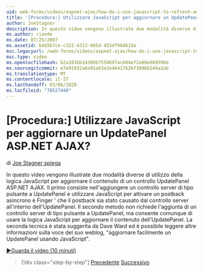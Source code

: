 ```yaml
---
uid: web-forms/videos/aspnet-ajax/how-do-i-use-javascript-to-refresh-an-aspnet-ajax-updatepanel
title: '[Procedura:] Utilizzare JavaScript per aggiornare un UpdatePanel ASP.NET AJAX? | Microsoft Docs'
author: JoeStagner
description: In questo video vengono illustrate due modalità diverse di utilizzo della logica JavaScript per aggiornare il contenuto di un controllo UpdatePanel ASP.NET AJAX. Il primo modo consiste nell'aggiungere...
ms.author: riande
ms.date: 07/25/2007
ms.assetid: b4d5b7ce-c322-4313-985d-455df98d619a
msc.legacyurl: /web-forms/videos/aspnet-ajax/how-do-i-use-javascript-to-refresh-an-aspnet-ajax-updatepanel
msc.type: video
ms.openlocfilehash: b2a183bb14389b7558697ac684ef2a09e689596b
ms.sourcegitcommit: e7e91932a6e91a63e2e46417626f39d6b244a3ab
ms.translationtype: MT
ms.contentlocale: it-IT
ms.lasthandoff: 03/06/2020
ms.locfileid: "78527440"
---
```

# <a name="how-do-i-use-javascript-to-refresh-an-aspnet-ajax-updatepanel"></a>[Procedura:] Utilizzare JavaScript per aggiornare un UpdatePanel ASP.NET AJAX?

di [Joe Stagner spiega](https://github.com/JoeStagner)

In questo video vengono illustrate due modalità diverse di utilizzo della logica JavaScript per aggiornare il contenuto di un controllo UpdatePanel ASP.NET AJAX. Il primo consiste nell'aggiungere un controllo server di tipo pulsante a UpdatePanel e utilizzare JavaScript per attivare un postback asincrono è Finger ' che il postback sia stato causato dal controllo server all'interno dell'UpdatePanel. Il secondo metodo non richiede l'aggiunta di un controllo server di tipo pulsante a UpdatePanel, ma consente comunque di usare la logica JavaScript per aggiornare il contenuto dell'UpdatePanel. La seconda tecnica è stata suggerita da Dave Ward ed è possibile leggere altre informazioni sulla voce del suo weblog, "aggiornare facilmente un UpdatePanel usando JavaScript".

[&#9654;Guarda il video (10 minuti)](https://channel9.msdn.com/Blogs/ASP-NET-Site-Videos/how-do-i-use-javascript-to-refresh-an-aspnet-ajax-updatepanel)

> [!div class="step-by-step"]
> [Precedente](how-do-i-build-a-custom-aspnet-ajax-server-control.md)
> [Successivo](how-do-i-determine-whether-an-asynchronous-postback-has-occurred.md)
